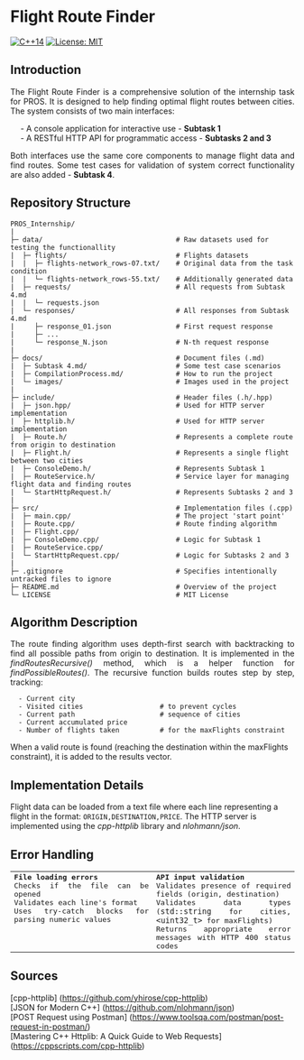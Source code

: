 # Flight Route Finder
[![C++14](https://img.shields.io/badge/C%2B%2B-14-blue)](https://en.cppreference.com/w/cpp/14) [![License: MIT](https://img.shields.io/badge/License-MIT-yellow.svg)](https://opensource.org/licenses/MIT)

## Introduction

<p align="justify">The Flight Route Finder is a comprehensive solution of the internship task for PROS. It is designed to help finding optimal flight routes between cities. The system consists of two main interfaces:</p>

&emsp; - A console application for interactive use - **Subtask 1**  
&emsp; - A RESTful HTTP API for programmatic access - **Subtasks 2 and 3**
   
<div align="justify">Both interfaces use the same core components to manage flight data and find routes. Some test cases for validation of system correct functionality are also added - <b>Subtask 4</b>.</div>

## Repository Structure

```
PROS_Internship/
|
├─ data/                                 # Raw datasets used for testing the functionallity
|  ├─ flights/                           # Flights datasets
|  |  ├─ flights-network_rows-07.txt/    # Original data from the task condition
|  |  └─ flights-network_rows-55.txt/    # Additionally generated data
|  ├─ requests/                          # All requests from Subtask 4.md
|  |  └─ requests.json               
|  └─ responses/                         # All responses from Subtask 4.md
|     ├─ response_01.json                # First request response
|     ├─ ...
|     └─ response_N.json                 # N-th request response
|
├─ docs/                                 # Document files (.md)
|  ├─ Subtask 4.md/                      # Some test case scenarios
|  ├─ CompilationProcess.md/             # How to run the project
|  └─ images/                            # Images used in the project
|
├─ include/                              # Header files (.h/.hpp)
|  ├─ json.hpp/                          # Used for HTTP server implementation
|  ├─ httplib.h/                         # Used for HTTP server implementation
|  ├─ Route.h/                           # Represents a complete route from origin to destination
|  ├─ Flight.h/                          # Represents a single flight between two cities
|  ├─ ConsoleDemo.h/                     # Represents Subtask 1
|  ├─ RouteService.h/                    # Service layer for managing flight data and finding routes
|  └─ StartHttpRequest.h/                # Represents Subtasks 2 and 3
|
├─ src/                                  # Implementation files (.cpp)
|  ├─ main.cpp/                          # The project 'start point'
|  ├─ Route.cpp/                         # Route finding algorithm
|  ├─ Flight.cpp/                    
|  ├─ ConsoleDemo.cpp/                   # Logic for Subtask 1
|  ├─ RouteService.cpp/              
|  └─ StartHttpRequest.cpp/              # Logic for Subtasks 2 and 3
|
├─ .gitignore                            # Specifies intentionally untracked files to ignore
├─ README.md                             # Overview of the project 
└─ LICENSE                               # MIT License                       
```

## Algorithm Description
<p align="justify">The route finding algorithm uses depth-first search with backtracking to find all possible paths from origin to destination. It is implemented in the <i>findRoutesRecursive()</i> method, which is a helper function for <i>findPossibleRoutes()</i>. The recursive function builds routes step by step, tracking:</p>

```
  - Current city  
  - Visited cities                   # to prevent cycles 
  - Current path                     # sequence of cities 
  - Current accumulated price  
  - Number of flights taken          # for the maxFlights constraint
```
When a valid route is found (reaching the destination within the maxFlights constraint), it is added to the results vector.

## Implementation Details
Flight data can be loaded from a text file where each line representing a flight in the format: ` ORIGIN,DESTINATION,PRICE `. The HTTP server is implemented using the _cpp-httplib_ library and _nlohmann/json_.

## Error Handling
<table style="width: 100%; font-family: monospace;">
  <tr>
    <td style="vertical-align: top; width: 50%; text-align: justify">
      <strong>File loading errors</strong><br>
      Checks if the file can be opened<br>
      Validates each line's format<br>
      Uses try-catch blocks for parsing numeric values
    </td>
    <td style="vertical-align: top; width: 50%; text-align: justify">
      <strong>API input validation</strong><br>
      Validates presence of required fields (origin, destination)<br>
      Validates data types (<code>std::string</code> for cities, <code>&lt;uint32_t&gt;</code> for maxFlights)<br>
      Returns appropriate error messages with HTTP 400 status codes
    </td>
  </tr>
</table>

## Sources
[cpp-httplib] (https://github.com/yhirose/cpp-httplib)  
[JSON for Modern C++] (https://github.com/nlohmann/json)  
[POST Request using Postman] (https://www.toolsqa.com/postman/post-request-in-postman/)  
[Mastering C++ Httplib: A Quick Guide to Web Requests] (https://cppscripts.com/cpp-httplib)
